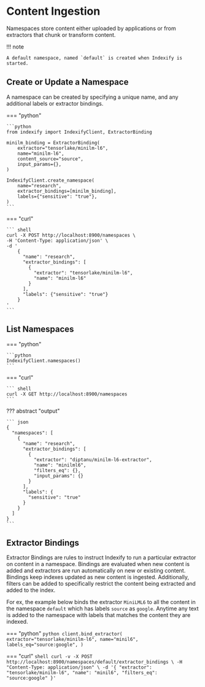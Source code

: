 # Content Ingestion 

Namespaces store content either uploaded by applications or from extractors that chunk or transform content.

!!! note

    A default namespace, named `default` is created when Indexify is started.

## Create or Update a Namespace
A namespace can be created by specifying a unique name, and any additional labels or extractor bindings.

=== "python"

    ```python
    from indexify import IndexifyClient, ExtractorBinding

    minilm_binding = ExtractorBinding(
        extractor="tensorlake/minilm-l6",
        name="minilm-l6",
        content_source="source",
        input_params={},
    )
    
    IndexifyClient.create_namespace(
        name="research",
        extractor_bindings=[minilm_binding],
        labels={"sensitive": "true"},
    )
    ```

=== "curl"

    ``` shell
    curl -X POST http://localhost:8900/namespaces \
    -H 'Content-Type: application/json' \
    -d '
        {
          "name": "research",
          "extractor_bindings": [
            {
              "extractor": "tensorlake/minilm-l6",
              "name": "minilm-l6"
            }
          ],
          "labels": {"sensitive": "true"}
        }
    '
    ```

## List Namespaces
=== "python"

    ```python
    IndexifyClient.namespaces()
    ```

=== "curl"

    ``` shell
    curl -X GET http://localhost:8900/namespaces
    ```
??? abstract "output"

    ``` json
    {
      "namespaces": [
        {
          "name": "research",
          "extractor_bindings": [
            {
              "extractor": "diptanu/minilm-l6-extractor",
              "name": "minilml6",
              "filters_eq": {},
              "input_params": {}
            }
          ],
          "labels": {
            "sensitive": "true"
          }
        }
      ]
    }
    ```

## Extractor Bindings 
Extractor Bindings are rules to instruct Indexify to run a particular extractor on content in a namespace. Bindings are evaluated when new content is added and extractors are run automatically on new or existing content. Bindings keep indexes updated as new content is ingested.
Additionally, filters can be added to specifically restrict the content being extracted and added to the index.

For ex, the example below binds the extractor `MiniLML6` to all the content in the namespace `default` which has labels `source` as `google`. Anytime any text is added to the namespace with labels that matches the content they are indexed.

=== "python"
    ```python
    client.bind_extractor(
        extractor="tensorlake/minilm-l6",
        name="minil6",
        labels_eq="source:google",
    )
    ```

=== "curl"
    ```shell
    curl -v -X POST http://localhost:8900/namespaces/default/extractor_bindings \
    -H "Content-Type: application/json" \
    -d '{
            "extractor": "tensorlake/minilm-l6",
            "name": "minil6",
            "filters_eq": "source:google"
        }'
    ```